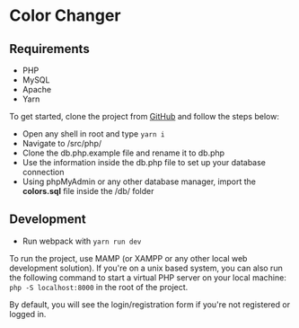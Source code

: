 # Color Changer

## Requirements

* PHP
* MySQL
* Apache
* Yarn

To get started, clone the project from [GitHub](https://github.com/xNocken/color-changer) and follow the steps below:

* Open any shell in root and type ```yarn i```
* Navigate to /src/php/
* Clone the db.php.example file and rename it to db.php
* Use the information inside the db.php file to set up your database connection
* Using phpMyAdmin or any other database manager, import the **colors.sql** file inside the /db/ folder

## Development

* Run webpack with ```yarn run dev```

To run the project, use MAMP (or XAMPP or any other local web development solution). If you're on a unix based system, you can also run the following command to start a virtual PHP server on your local machine: `php -S localhost:8000` in the root of the project.

By default, you will see the login/registration form if you're not registered or logged in.
